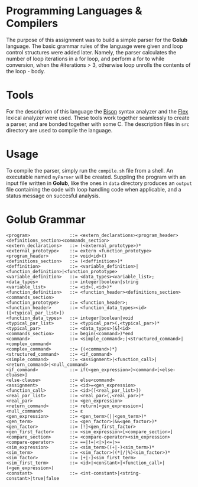 # Programming Languages & Compilers

The purpose of this assignment was to build a simple parser for the **Golub** language. The basic grammar rules of the language were given and loop control structures were added later. Namely, the parser calculates the number of loop iterations in a for loop, and perform a for to while conversion, when the #iterations > 3, otherwise loop unrolls the contents of the loop - body.

# Tools

For the description of this language the [Bison](https://www.gnu.org/software/bison/manual/bison.html) syntax analyzer and the [Flex](http://flex.sourceforge.net/) lexical analyzer were used. These tools work together seamlessly to create a parser, and are bonded together with some C. The description files in `src` directory are used to compile the language.     

# Usage

To compile the parser, simply run the `compile.sh` file from a shell. An executable named `myParser` will be created. Suppling the program with an input file written in **Golub**, like the ones in `data` directory produces an `output` file containing the code with loop handling code when applicable, and a status message on succesful analysis.

# Golub Grammar

``` bnf
<program> 			 	::= <extern_declarations><program_header><definitions_section><commands_section>
<extern_declarations> 	::= (<external_prototype>)* 
<external_prototype> 	::= extern <function_prototype> 
<program_header> 		::= void<id>()
<definitions_section>	::= (<deffinition>)*
<deffinition>			::= <variable_definition>|<function_definition>|<function_prototype>
<variable_definition>	::= <data_types><variable_list>;
<data_types>			::= integer|boolean|string
<variable_list>			::= <id>(,<id>)*
<function_definition>	::= <function_header><definitions_section><commands_section>
<function_prototype>	::= <function_header>;
<function_header>		::= <function_data_types><id>([<typical_par_list>])
<function_data_types>	::= integer|boolean|void
<typical_par_list>		::= <typical_par>(,<typical_par>)*
<typical_par>			::= <data_types>[&]<id>
<commands_section>		::= begin(<command>)*end
<command>				::= <simple_command>;|<structured_command>|<complex_command>
<complex_command>		::= {(<command>)*}					  
<structured_command>	::= <if_command>					  
<simple_command>		::= <assignment>|<function_call>|<return_command>|<null_command>
<if_command>			::= if(<gen_expression>)<command>[<else-cluase>]
<else-clause>			::= else<command>							
<assignment>			::= <id>=<gen_expression> 
<function_call>			::= <id>([<real_par_list>])
<real_par_list>			::= <real_par>(,<real_par>)*
<real_par>				::= <gen_expression>
<return_command>		::= return[<gen_expression>]					  
<null_command>			::= ε
<gen_expression>		::= <gen_term>(||<gen_term>)*
<gen_term>				::= <gen_factor>(&&<gen_factor>)*
<gen_factor>			::= [!]<gen_first_factor>					  
<gen_first_factor>		::= <sim_expression>[<compare_section>] 
<compare_section>		::= <compare-operator><sim_expression>
<compare-operator>		::= ==|!=|<|>|<=|>=
<sim_expression>		::= <sim_term>((+|-)<sim_term>)*
<sim_term>				::= <sim_factor>((*|/|%)<sim_factor>)*
<sim_factor>			::= [+|-]<sim_first_term>
<sim_first_term>		::= <id>|<constant>|<function_call>|(<gen_expression>)					  
<constant>				::= <int-constant>|<string-constant>|true|false
```
